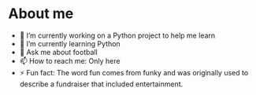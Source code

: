 # About me

- 🔭 I’m currently working on a Python project to help me learn
- 🌱 I’m currently learning Python
- 💬 Ask me about football
- 📫 How to reach me: Only here
- ⚡ Fun fact: The word fun comes from funky and was originally used to describe a fundraiser that included entertainment.

